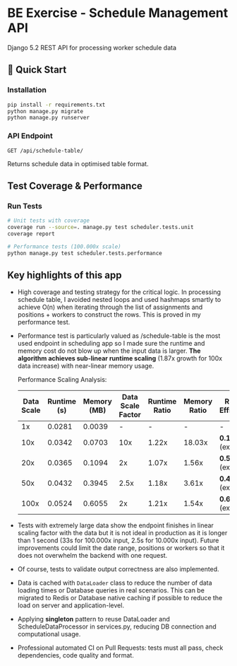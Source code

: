 # BE Exercise - Schedule Management API

Django 5.2 REST API for processing worker schedule data

## 🚀 Quick Start

### Installation
```bash
pip install -r requirements.txt
python manage.py migrate
python manage.py runserver
```

### API Endpoint
```
GET /api/schedule-table/
```
Returns schedule data in optimised table format.

## Test Coverage & Performance

### Run Tests
```bash
# Unit tests with coverage
coverage run --source=. manage.py test scheduler.tests.unit
coverage report

# Performance tests (100.000x scale)
python manage.py test scheduler.tests.performance
```

## Key highlights of this app
- High coverage and testing strategy for the critical logic. In processing schedule table, I avoided nested loops and used hashmaps smartly to achieve O(n) when iterating through the list of assignments and positions + workers to construct the rows. This is proved in my performance test.
- Performance test is particularly valued as /schedule-table is the most used endpoint in scheduling app so I made sure the runtime and memory cost do not blow up when the input data is larger. **The algorithm achieves sub-linear runtime scaling** (1.87x growth for 100x data increase) with near-linear memory usage.

  Performance Scaling Analysis:

  | Data Scale | Runtime (s) | Memory (MB) | Data Scale Factor | Runtime Ratio | Memory Ratio | Runtime Efficiency* | Memory Efficiency* |
  |------------|-------------|-------------|-------------------|---------------|--------------|--------------------|--------------------|
  | 1x         | 0.0281      | 0.0039      | -                 | -             | -            | -                  | -                  |
  | 10x        | 0.0342      | 0.0703      | 10x               | 1.22x         | 18.03x       | **0.12** (excellent) | 1.80 (acceptable) |
  | 20x        | 0.0365      | 0.1094      | 2x                | 1.07x         | 1.56x        | **0.53** (excellent) | **0.78** (excellent) |
  | 50x        | 0.0432      | 0.3945      | 2.5x              | 1.18x         | 3.61x        | **0.47** (excellent) | 1.44 (acceptable) |
  | 100x       | 0.0524      | 0.6055      | 2x                | 1.21x         | 1.54x        | **0.61** (excellent) | **0.77** (excellent) |

- Tests with extremely large data show the endpoint finishes in linear scaling factor with the data but it is not ideal in production as it is longer than 1 second (33s for 100.000x input, 2.5s for 10.000x input). Future improvements could limit the date range, positions or workers so that it does not overwhelm the backend with one request.
- Of course, tests to validate output correctness are also implemented.
- Data is cached with `DataLoader` class to reduce the number of data loading times or Database queries in real scenarios. This can be migrated to Redis or Database native caching if possible to reduce the load on server and application-level.
- Applying **singleton** pattern to reuse DataLoader and ScheduleDataProcessor in services.py, reducing DB connection and computational usage.
- Professional automated CI on Pull Requests: tests must all pass, check dependencies, code quality and format.
